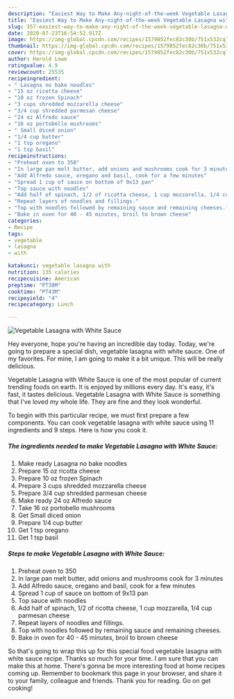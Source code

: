 ```yaml
---
description: "Easiest Way to Make Any-night-of-the-week Vegetable Lasagna with White Sauce"
title: "Easiest Way to Make Any-night-of-the-week Vegetable Lasagna with White Sauce"
slug: 357-easiest-way-to-make-any-night-of-the-week-vegetable-lasagna-with-white-sauce
date: 2020-07-23T16:54:52.917Z
image: https://img-global.cpcdn.com/recipes/1579852fec82c30b/751x532cq70/vegetable-lasagna-with-white-sauce-recipe-main-photo.jpg
thumbnail: https://img-global.cpcdn.com/recipes/1579852fec82c30b/751x532cq70/vegetable-lasagna-with-white-sauce-recipe-main-photo.jpg
cover: https://img-global.cpcdn.com/recipes/1579852fec82c30b/751x532cq70/vegetable-lasagna-with-white-sauce-recipe-main-photo.jpg
author: Harold Lowe
ratingvalue: 4.9
reviewcount: 25535
recipeingredient:
- " Lasagna no bake noodles"
- "15 oz ricotta cheese"
- "10 oz frozen Spinach"
- "3 cups shredded mozzarella cheese"
- "3/4 cup shredded parmesan cheese"
- "24 oz Alfredo sauce"
- "16 oz portobello mushrooms"
- " Small diced onion"
- "1/4 cup butter"
- "1 tsp oregano"
- "1 tsp basil"
recipeinstructions:
- "Preheat oven to 350"
- "In large pan melt butter, add onions and mushrooms cook for 3 minutes"
- "Add Alfredo sauce, oregano and basil, cook for a few minutes"
- "Spread 1 cup of sauce on bottom of 9x13 pan"
- "Top sauce with noodles"
- "Add half of spinach, 1/2 of ricotta cheese, 1 cup mozzarella, 1/4 cup parmesan cheese"
- "Repeat layers of noodles and fillings."
- "Top with noodles followed by remaining sauce and remaining cheeses."
- "Bake in oven for 40 - 45 minutes, broil to brown cheese"
categories:
- Recipe
tags:
- vegetable
- lasagna
- with

katakunci: vegetable lasagna with 
nutrition: 135 calories
recipecuisine: American
preptime: "PT38M"
cooktime: "PT43M"
recipeyield: "4"
recipecategory: Lunch

---
```



![Vegetable Lasagna with White Sauce](https://img-global.cpcdn.com/recipes/1579852fec82c30b/751x532cq70/vegetable-lasagna-with-white-sauce-recipe-main-photo.jpg)

Hey everyone, hope you're having an incredible day today. Today, we're going to prepare a special dish, vegetable lasagna with white sauce. One of my favorites. For mine, I am going to make it a bit unique. This will be really delicious.

Vegetable Lasagna with White Sauce is one of the most popular of current trending foods on earth. It is enjoyed by millions every day. It's easy, it's fast, it tastes delicious. Vegetable Lasagna with White Sauce is something that I've loved my whole life. They are fine and they look wonderful.




To begin with this particular recipe, we must first prepare a few components. You can cook vegetable lasagna with white sauce using 11 ingredients and 9 steps. Here is how you cook it.

<!--inarticleads1-->

##### The ingredients needed to make Vegetable Lasagna with White Sauce:

1. Make ready  Lasagna no bake noodles
1. Prepare 15 oz ricotta cheese
1. Prepare 10 oz frozen Spinach
1. Prepare 3 cups shredded mozzarella cheese
1. Prepare 3/4 cup shredded parmesan cheese
1. Make ready 24 oz Alfredo sauce
1. Take 16 oz portobello mushrooms
1. Get  Small diced onion
1. Prepare 1/4 cup butter
1. Get 1 tsp oregano
1. Get 1 tsp basil




<!--inarticleads2-->

##### Steps to make Vegetable Lasagna with White Sauce:

1. Preheat oven to 350
1. In large pan melt butter, add onions and mushrooms cook for 3 minutes
1. Add Alfredo sauce, oregano and basil, cook for a few minutes
1. Spread 1 cup of sauce on bottom of 9x13 pan
1. Top sauce with noodles
1. Add half of spinach, 1/2 of ricotta cheese, 1 cup mozzarella, 1/4 cup parmesan cheese
1. Repeat layers of noodles and fillings.
1. Top with noodles followed by remaining sauce and remaining cheeses.
1. Bake in oven for 40 - 45 minutes, broil to brown cheese




So that's going to wrap this up for this special food vegetable lasagna with white sauce recipe. Thanks so much for your time. I am sure that you can make this at home. There's gonna be more interesting food at home recipes coming up. Remember to bookmark this page in your browser, and share it to your family, colleague and friends. Thank you for reading. Go on get cooking!
